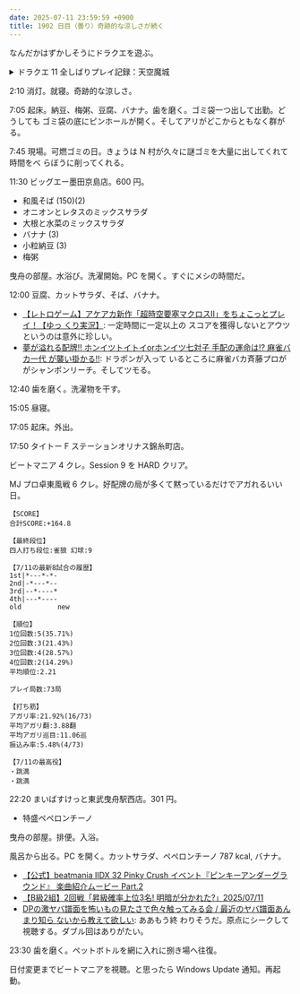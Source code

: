 ```yaml
---
date: 2025-07-11 23:59:59 +0900
title: 1902 日目（曇り）奇跡的な涼しさが続く
---
```


なんだかはずかしそうにドラクエを遊ぶ。

<details><summary>ドラクエ 11 全しばりプレイ記録：天空魔城</summary>
<p>ガリンガ戦。ヘナトスを切らさぬようにすればまともなボス戦になる。二発目でクリア。</p>

<p>マルティナの着せ替え装備のレシピをゲッツ。</p>

<p>天空魔城の地図を埋めていく。カミュがメタルキング専門になってしまった。
一周目プレイとは異なり、メタルキングがあまり出現してくれない。</p>

<p>グレイグの着せ替え装備レシピもゲッツ。マントの端のカットが微妙？</p>

<p>セーニャがレベル 57 でイオナズンを習得。明らかに有用。</p>

<p>はぐメタレシピ、打ち直し不能のヤリおよび剣をゲッツ。鍛冶は次のプレイに行う。
バラモスと連武討魔行はどうするか。クリアしておきたい。</p>
</details>

2:10 消灯。就寝。奇跡的な涼しさ。

7:05 起床。納豆、梅粥、豆腐、バナナ。歯を磨く。ゴミ袋一つ出して出勤。どうしても
ゴミ袋の底にピンホールが開く。そしてアリがどこからともなく群がる。

7:45 現場。可燃ゴミの日。きょうは N 村が久々に謎ゴミを大量に出してくれて時間をべ
らぼうに削ってくれる。

11:30 ビッグエー墨田京島店。600 円。

* 和風そば (150)(2)
* オニオンとレタスのミックスサラダ
* 大根と水菜のミックスサラダ
* バナナ (3)
* 小粒納豆 (3)
* 梅粥

曳舟の部屋。水浴び。洗濯開始。PC を開く。すぐにメシの時間だ。

12:00 豆腐、カットサラダ、そば、バナナ。

* [【レトロゲーム】アケアカ新作「超時空要塞マクロスⅡ」をちょこっとプレイ！【ゆっ
  くり実況】](https://www.youtube.com/watch?v=kEbcvJML-P4): 一定時間に一定以上の
  スコアを獲得しないとアウツというのは意外に珍しい。
* [夢が溢れる配牌!! ホンイツトイトイorホンイツ七対子 手配の運命は!? 麻雀バカ一代
  が襲い掛かる!!](https://www.youtube.com/watch?v=AWUpWVzbkaA): ドラポンが入って
  いるところに麻雀バカ斉藤プロががシャンポンリーチ。そしてツモる。

12:40 歯を磨く。洗濯物を干す。

15:05 昼寝。

17:05 起床。外出。

17:50 タイトー F ステーションオリナス錦糸町店。

ビートマニア 4 クレ。Session 9 を HARD クリア。

MJ プロ卓東風戦 6 クレ。好配牌の局が多くて黙っているだけでアガれるいい日。

```text
【SCORE】
合計SCORE:+164.8

【最終段位】
四人打ち段位:雀狼 幻球:9

【7/11の最新8試合の履歴】
1st|*---*-*-
2nd|-*---*--
3rd|--*----*
4th|---*----
old         new

【順位】
1位回数:5(35.71%)
2位回数:3(21.43%)
3位回数:4(28.57%)
4位回数:2(14.29%)
平均順位:2.21

プレイ局数:73局

【打ち筋】
アガリ率:21.92%(16/73)
平均アガリ翻:3.88翻
平均アガリ巡目:11.06巡
振込み率:5.48%(4/73)

【7/11の最高役】
・跳満
・跳満
```

22:20 まいばすけっと東武曳舟駅西店。301 円。

* 特盛ペペロンチーノ

曳舟の部屋。排便。入浴。

風呂から出る。PC を開く。カットサラダ、ペペロンチーノ 787 kcal, バナナ。

* [【公式】beatmania IIDX 32 Pinky Crush イベント『ピンキーアンダーグラウンド』
  楽曲紹介ムービー Part.2](https://www.youtube.com/watch?v=Ps5q5bDZulQ)
* [【B級2組】2回戦「昇級確率上位3名! 明暗が分かれた?」2025/07/11
  ](https://www.youtube.com/watch?v=hTBQwOopQmw)
* [DPの激ヤバ譜面を怖いもの見たさで色々触ってみる会 / 最近のヤバ譜面あんまり知ら
  ないから教えて欲しい](https://www.youtube.com/watch?v=OIdYXsxOs5I): ああもう終
  わりそうだ。原点にシークして視聴する。ダブル回はありがたい。

23:30 歯を磨く。ペットボトルを網に入れに捌き場へ往復。

日付変更までビートマニアを視聴。と思ったら Windows Update 通知。再起動。
